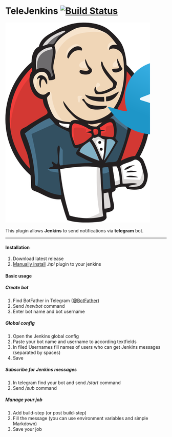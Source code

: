# TeleJenkins [![Build Status](https://ci.jenkins.io/job/Plugins/job/telegram-notifications-plugin/job/master/badge/icon)](https://ci.jenkins.io/job/Plugins/job/telegram-notifications-plugin/job/master/)

![TeleJenkins Logo](https://raw.githubusercontent.com/nikitabelonogov/telegram-notifications-plugin/fb-svg-logo/telejenkins_logo.svg)

This plugin allows **Jenkins** to send notifications via **telegram** bot.

---
 
#### Installation
1. Download latest release 
2. [Manually install](https://jenkins.io/doc/book/managing/plugins/#advanced-installation) *.hpi* plugin to your jenkins

#### Basic usage
##### Create bot
1. Find BotFather in Telegram ([@BotFather](https://t.me/@BotFather))
2. Send */newbot* command 
3. Enter bot name and bot username

##### Global config
1. Open the Jenkins global config
2. Paste your bot name and username to according textfields
3. In filed Usernames fill names of users who can get Jenkins messages (separated by spaces) 
4. Save 

##### Subscribe for Jenkins messages
1. In telegram find your bot and send */start* command
2. Send */sub* command

##### Manage your job
1. Add build-step (or post build-step)
2. Fill the message (you can use environment variables and simple Markdown)
3. Save your job

